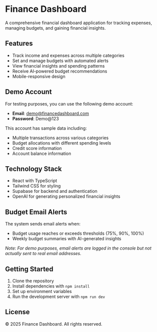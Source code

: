 
# Finance Dashboard

A comprehensive financial dashboard application for tracking expenses, managing budgets, and gaining financial insights.

## Features

- Track income and expenses across multiple categories
- Set and manage budgets with automated alerts
- View financial insights and spending patterns
- Receive AI-powered budget recommendations
- Mobile-responsive design

## Demo Account

For testing purposes, you can use the following demo account:

- **Email**: demo@financedashboard.com
- **Password**: Demo@123

This account has sample data including:
- Multiple transactions across various categories
- Budget allocations with different spending levels
- Credit score information
- Account balance information

## Technology Stack

- React with TypeScript
- Tailwind CSS for styling
- Supabase for backend and authentication
- OpenAI for generating personalized financial insights

## Budget Email Alerts

The system sends email alerts when:
- Budget usage reaches or exceeds thresholds (75%, 90%, 100%)
- Weekly budget summaries with AI-generated insights

*Note: For demo purposes, email alerts are logged in the console but not actually sent to real email addresses.*

## Getting Started

1. Clone the repository
2. Install dependencies with `npm install`
3. Set up environment variables
4. Run the development server with `npm run dev`

## License

© 2025 Finance Dashboard. All rights reserved.

